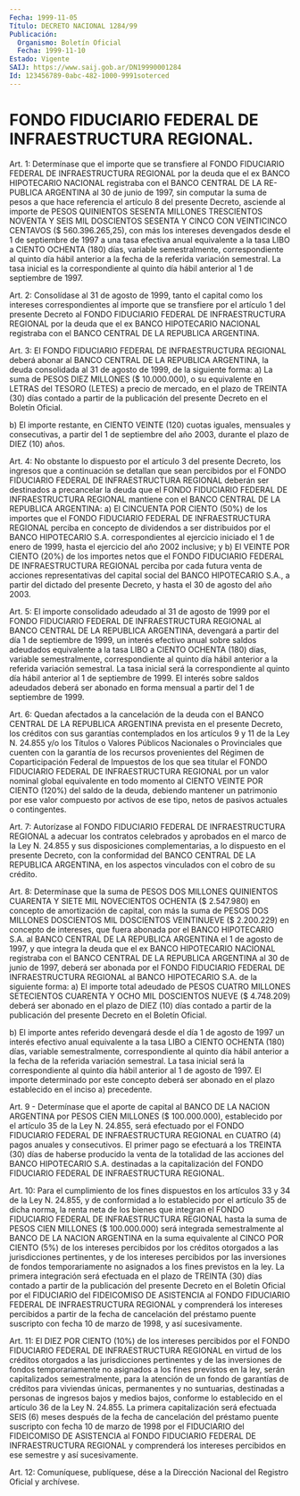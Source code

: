```yaml
---
Fecha: 1999-11-05
Título: DECRETO NACIONAL 1284/99
Publicación:
  Organismo: Boletín Oficial
  Fecha: 1999-11-10
Estado: Vigente
SAIJ: https://www.saij.gob.ar/DN19990001284
Id: 123456789-0abc-482-1000-9991soterced
---
```

# FONDO FIDUCIARIO FEDERAL DE INFRAESTRUCTURA REGIONAL.

<a id="1"></a>
Art. 1: Determínase que el importe que se transfiere  al FONDO FIDUCIARIO FEDERAL DE INFRAESTRUCTURA REGIONAL por la deuda que el ex BANCO HIPOTECARIO NACIONAL registraba con el BANCO CENTRAL DE LA RE-PUBLICA  ARGENTINA al 30 de junio de 1997, sin computar la  suma de pesos a que hace referencia el artículo 8 del presente Decreto, asciende al importe de PESOS QUINIENTOS SESENTA MILLONES TRESCIENTOS NOVENTA  Y  SEIS  MIL  DOSCIENTOS  SESENTA  Y CINCO CON VEINTICINCO  CENTAVOS  ($  560.396.265,25),  con  más los intereses devengados  desde  el  1 de septiembre de 1997 a una tasa  efectiva anual equivalente a la  tasa  LIBO  a  CIENTO  OCHENTA (180) días, variable  semestralmente,  correspondiente  al  quinto   día  hábil anterior  a  la  fecha de la referida variación semestral. La  tasa inicial es la correspondiente al quinto día hábil anterior al 1 de septiembre de 1997.

<a id="2"></a>
Art. 2: Consolídase al 31 de agosto de 1999, tanto el capital como los intereses correspondientes al importe que se transfiere por el artículo 1 del presente  Decreto  al  FONDO  FIDUCIARIO  FEDERAL DE INFRAESTRUCTURA  REGIONAL  por la deuda que el ex BANCO HIPOTECARIO NACIONAL registraba con el BANCO  CENTRAL DE LA REPUBLICA ARGENTINA.

<a id="3"></a>
Art. 3: El FONDO FIDUCIARIO FEDERAL  DE  INFRAESTRUCTURA  REGIONAL deberá abonar al BANCO CENTRAL DE LA REPUBLICA ARGENTINA, la  deuda consolidada al 31 de agosto de 1999, de la siguiente forma: a)  La suma  de  PESOS  DIEZ  MILLONES ($ 10.000.000), o su equivalente en LETRAS del TESORO (LETES)  a  precio  de  mercado,  en el plazo de TREINTA (30) días contado a partir de la publicación  del presente Decreto en el Boletín Oficial.

b)  El  importe  restante,  en  CIENTO VEINTE (120) cuotas iguales, mensuales y consecutivas, a partir  del  1  de  septiembre del año 2003, durante el plazo de DIEZ (10) años.

<a id="4"></a>
Art. 4: No obstante lo dispuesto por el artículo  3  del presente Decreto,  los  ingresos  que  a  continuación se detallan que  sean percibidos  por  el FONDO FIDUCIARIO  FEDERAL  DE  INFRAESTRUCTURA REGIONAL deberán ser destinados a precancelar la deuda que el FONDO FIDUCIARIO FEDERAL  DE  INFRAESTRUCTURA  REGIONAL mantiene con el BANCO CENTRAL DE LA REPUBLICA ARGENTINA: a) El CINCUENTA POR CIENTO (50%) de los importes que el FONDO FIDUCIARIO FEDERAL DE INFRAESTRUCTURA REGIONAL perciba en concepto  de  dividendos  a ser distribuidos  por  el  BANCO  HIPOTECARIO  S.A. correspondientes al ejercicio iniciado el 1 de enero de 1999, hasta  el  ejercicio  del año  2002  inclusive;  y  b)  El  VEINTE POR CIENTO (20%) de los importes netos que el FONDO FIDUCIARIO FEDERAL DE INFRAESTRUCTURA REGIONAL  perciba  por  cada  futura  venta de acciones representativas del capital social del BANCO HIPOTECARIO  S.A., a partir del dictado del presente Decreto, y hasta el 30 de agosto del año 2003.

<a id="5"></a>
Art. 5: El importe consolidado adeudado al 31 de  agosto  de  1999 por  el  FONDO  FIDUCIARIO FEDERAL DE INFRAESTRUCTURA REGIONAL al BANCO CENTRAL DE  LA  REPUBLICA  ARGENTINA, devengará a partir del día  1  de  septiembre de 1999, un interés  efectivo  anual  sobre saldos adeudados  equivalente a la tasa LIBO a CIENTO OCHENTA (180) días, variable semestralmente, correspondiente al quinto día hábil anterior a la referida variación semestral. La tasa inicial será la correspondiente al  quinto día hábil anterior al 1 de septiembre de 1999. El interés sobre saldos adeudados deberá ser abonado en forma mensual a partir del 1 de septiembre de 1999.

<a id="6"></a>
Art. 6: Quedan afectados a la cancelación de la deuda con el BANCO CENTRAL DE LA REPUBLICA ARGENTINA prevista en el presente Decreto, los créditos con sus  garantías  contemplados en los artículos 9 y 11 de la Ley N. 24.855 y/o los Títulos o Valores Públicos Nacionales o  Provinciales  que  cuenten  con  la  garantía  de  los  recursos provenientes del Régimen de Coparticipación  Federal  de Impuestos de los que sea titular  el  FONDO  FIDUCIARIO FEDERAL DE INFRAESTRUCTURA REGIONAL por un valor nominal global equivalente en todo momento al CIENTO VEINTE POR CIENTO (120%)  del  saldo de la deuda, debiendo mantener un patrimonio por ese valor compuesto por activos de  ese  tipo, netos de pasivos actuales  o  contingentes.

<a id="7"></a>
Art. 7: Autorízase al FONDO FIDUCIARIO FEDERAL DE INFRAESTRUCTURA REGIONAL a adecuar los contratos celebrados y aprobados en el marco de  la  Ley N. 24.855  y sus disposiciones complementarias,  a  lo dispuesto en el presente  Decreto,  con  la  conformidad  del BANCO CENTRAL  DE LA REPUBLICA ARGENTINA, en los aspectos vinculados  con el cobro de su crédito.

<a id="8"></a>
Art. 8: Determínase  que  la suma de PESOS DOS MILLONES QUINIENTOS CUARENTA Y SIETE MIL NOVECIENTOS  OCHENTA ($ 2.547.980) en concepto de amortización de capital, con más la suma de PESOS DOS MILLONES DOSCIENTOS MIL DOSCIENTOS VEINTINUEVE ($ 2.200.229) en concepto de intereses, que fuera abonada por el BANCO HIPOTECARIO S.A. al BANCO CENTRAL DE LA REPUBLICA ARGENTINA  el  1  de agosto de 1997, y que integra la deuda que el ex BANCO HIPOTECARIO  NACIONAL  registraba con  el  BANCO CENTRAL DE LA REPUBLICA ARGENTINA al 30 de junio  de 1997, deberá  ser  abonada  por  el  FONDO  FIDUCIARIO  FEDERAL  DE INFRAESTRUCTURA  REGIONAL al BANCO HIPOTECARIO S.A. de la siguiente forma: a) El importe  total  adeudado  de  PESOS  CUATRO  MILLONES SETECIENTOS  CUARENTA  Y  OCHO  MIL  DOSCIENTOS NUEVE ($ 4.748.209) deberá ser abonado en el plazo de DIEZ  (10)  días contado a partir de  la  publicación  del  presente  Decreto  en el Boletín  Oficial.

b) El importe antes referido devengará desde el  día 1 de agosto de 1997 un interés efectivo anual equivalente a la tasa  LIBO a CIENTO OCHENTA  (180)  días, variable semestralmente, correspondiente  al quinto día hábil  anterior  a  la  fecha  de  la referida variación semestral. La tasa inicial será la correspondiente  al  quinto  día hábil  anterior  al 1 de agosto de 1997. El importe determinado por este concepto deberá  ser  abonado  en  el  plazo establecido en el inciso a) precedente.

<a id="9"></a>
Art. 9 - Determínase que el aporte de capital al BANCO DE LA NACION ARGENTINA  por  PESOS CIEN MILLONES ($ 100.000.000),  establecido por el artículo 35 de la Ley N. 24.855, será efectuado por el FONDO FIDUCIARIO FEDERAL  DE INFRAESTRUCTURA REGIONAL en CUATRO (4) pagos anuales y consecutivos.  El  primer pago se efectuará a los TREINTA (30) días de haberse producido  la  venta  de  la totalidad de las acciones del BANCO HIPOTECARIO S.A. destinadas a la capitalización del  FONDO  FIDUCIARIO   FEDERAL  DE  INFRAESTRUCTURA  REGIONAL.

<a id="10"></a>
Art.  10:  Para el cumplimiento de los fines dispuestos  en  los artículos 33 y  34  de  la  Ley  N. 24.855,  y  de conformidad a lo establecido por el artículo 35 de dicha norma, la renta neta de los bienes que integran el FONDO FIDUCIARIO FEDERAL DE INFRAESTRUCTURA REGIONAL hasta la suma de PESOS CIEN MILLONES ($  100.000.000) será integrada semestralmente al BANCO DE LA NACION ARGENTINA en la suma equivalente  al  CINCO POR CIENTO (5%) de los intereses  percibidos por los créditos otorgados  a las jurisdicciones pertinentes, y de los intereses percibidos por las inversiones de fondos temporariamente no asignados a  los  fines previstos en la ley. La primera integración será efectuada en  el  plazo  de  TREINTA (30) días contado a partir de la publicación del presente Decreto  en el Boletín Oficial por el FIDUCIARIO del FIDEICOMISO DE ASISTENCIA al FONDO FIDUCIARIO FEDERAL DE INFRAESTRUCTURA REGIONAL y comprenderá  los  intereses  percibidos  a  partir  de  la fecha de cancelación del préstamo puente suscripto con fecha 10 de  marzo de 1998, y así sucesivamente.

<a id="11"></a>
Art. 11: El DIEZ POR CIENTO (10%) de los intereses percibidos por el  FONDO  FIDUCIARIO FEDERAL DE INFRAESTRUCTURA REGIONAL en virtud de los créditos  otorgados  a  las jurisdicciones pertinentes y de las inversiones de fondos temporariamente  no asignados a los fines previstos en la ley, serán capitalizados semestralmente,  para  la atención  de  un  fondo  de  garantías  de créditos para viviendas únicas,  permanentes  y  no suntuarias, destinadas  a  personas  de ingresos  bajos  y medios bajos,  conforme  lo  establecido  en  el artículo 36 de la  Ley  N. 24.855.  La primera capitalización será efectuada SEIS (6) meses después de  la  fecha  de cancelación del préstamo puente suscripto con fecha 10 de marzo de 1998 por el FIDUCIARIO del FIDEICOMISO DE ASISTENCIA al FONDO FIDUCIARIO FEDERAL DE INFRAESTRUCTURA REGIONAL y comprenderá los intereses percibidos en ese semestre y así sucesivamente.

<a id="12"></a>
Art. 12: Comuníquese, publíquese,  dése  a  la Dirección Nacional del Registro Oficial y archívese.